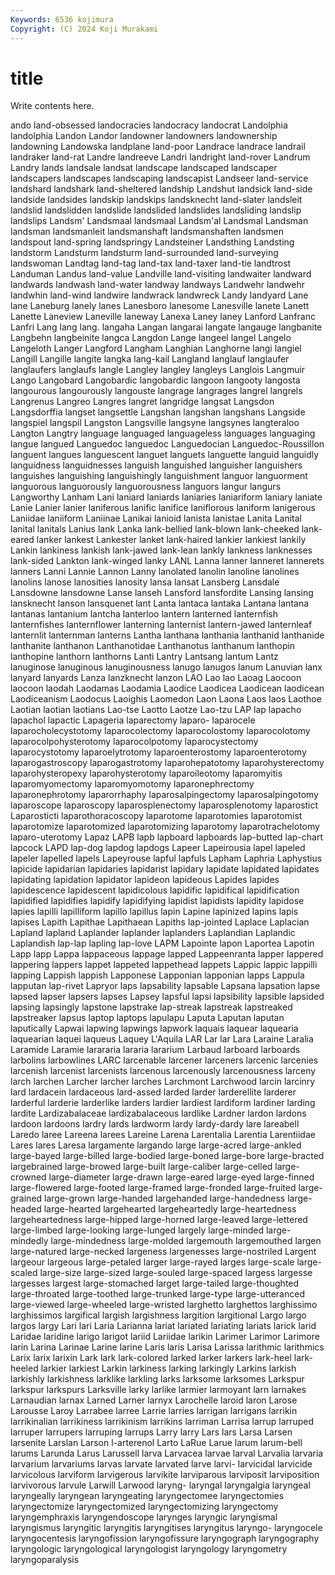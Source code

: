 ```yaml
---
Keywords: 6536 kojimura
Copyright: (C) 2024 Koji Murakami
---
```


# title

Write contents here.



ando land-obsessed
landocracies landocracy landocrat Landolphia landolphia Landon Landor landowner landowners landownership
landowning Landowska landplane land-poor Landrace landrace landrail landraker land-rat Landre
landreeve Landri landright land-rover Landrum Landry lands landsale landsat landscape
landscaped landscaper landscapers landscapes landscaping landscapist Landseer land-service landshard landshark
land-sheltered landship Landshut landsick land-side landside landsides landskip landskips landsknecht
land-slater landsleit landslid landslidden landslide landslided landslides landsliding landslip landslips
Landsm' Landsmaal landsmaal Landsm'al Landsmal Landsman landsman landsmanleit landsmanshaft landsmanshaften
landsmen landspout land-spring landspringy Landsteiner Landsthing Landsting landstorm Landsturm landsturm
land-surrounded land-surveying landswoman Landtag land-tag land-tax land-taxer land-tie landtrost Landuman
Landus land-value Landville land-visiting landwaiter landward landwards landwash land-water landway
landways Landwehr landwehr landwhin land-wind landwire landwrack landwreck Landy landyard
Lane lane Laneburg lanely lanes Lanesboro lanesome Lanesville lanete Lanett
Lanette Laneview Laneville laneway Lanexa Laney laney Lanford Lanfranc Lanfri
Lang lang lang. langaha Langan langarai langate langauge langbanite Langbehn
langbeinite langca Langdon Lange langeel langel Langelo Langeloth Langer Langford
Langham Langhian Langhorne langi langiel Langill Langille langite langka lang-kail
Langland langlauf langlaufer langlaufers langlaufs langle Langley langley langleys Langlois
Langmuir Lango Langobard Langobardic langobardic langoon langooty langosta langourous langourously
langouste langrage langrages langrel langrels Langrenus Langreo Langres langret langridge
langsat Langsdon Langsdorffia langset langsettle Langshan langshan langshans Langside langspiel
langspil Langston Langsville langsyne langsynes langteraloo Langton Langtry language languaged
languageless languages languaging langue langued Languedoc languedoc Languedocian Languedoc-Roussillon languent
langues languescent languet languets languette languid languidly languidness languidnesses languish
languished languisher languishers languishes languishing languishingly languishment languor languorment languorous
languorously languorousness languors langur langurs Langworthy Lanham Lani laniard laniards
laniaries laniariform laniary laniate Lanie Lanier lanier laniferous lanific lanifice
laniflorous laniform lanigerous Laniidae laniiform Laniinae Lanikai lanioid lanista lanistae
Lanita Lanital lanital lanitals Lanius lank Lanka lank-bellied lank-blown lank-cheeked
lank-eared lanker lankest Lankester lanket lank-haired lankier lankiest lankily Lankin
lankiness lankish lank-jawed lank-lean lankly lankness lanknesses lank-sided Lankton lank-winged
lanky LANL Lanna lanner lanneret lannerets lanners Lanni Lannie Lannon
Lanny lanolated lanolin lanoline lanolines lanolins lanose lanosities lanosity lansa
lansat Lansberg Lansdale Lansdowne lansdowne Lanse lanseh Lansford lansfordite Lansing
lansing lansknecht lanson lansquenet lant Lanta lantaca lantaka Lantana lantana
lantanas lantanium lantcha lanterloo lantern lanterned lanternfish lanternfishes lanternflower lanterning
lanternist lantern-jawed lanternleaf lanternlit lanternman lanterns Lantha lanthana lanthania lanthanid
lanthanide lanthanite lanthanon Lanthanotidae Lanthanotus lanthanum lanthopin lanthopine lanthorn lanthorns
Lanti Lantry Lantsang lantum Lantz lanuginose lanuginous lanuginousness lanugo lanugos
lanum Lanuvian lanx lanyard lanyards Lanza lanzknecht lanzon LAO Lao
lao Laoag Laocoon laocoon laodah Laodamas Laodamia Laodice Laodicea Laodicean
laodicean Laodiceanism Laodocus Laoighis Laomedon Laon Laona Laos laos Laothoe
Laotian laotian laotians Lao-tse Laotto Laotze Lao-tzu LAP lap lapacho
lapachol lapactic Lapageria laparectomy laparo- laparocele laparocholecystotomy laparocolectomy laparocolostomy laparocolotomy
laparocolpohysterotomy laparocolpotomy laparocystectomy laparocystotomy laparoelytrotomy laparoenterostomy laparoenterotomy laparogastroscopy laparogastrotomy laparohepatotomy
laparohysterectomy laparohysteropexy laparohysterotomy laparoileotomy laparomyitis laparomyomectomy laparomyomotomy laparonephrectomy laparonephrotomy laparorrhaphy
laparosalpingectomy laparosalpingotomy laparoscope laparoscopy laparosplenectomy laparosplenotomy laparostict Laparosticti laparothoracoscopy laparotome
laparotomies laparotomist laparotomize laparotomized laparotomizing laparotomy laparotrachelotomy laparo-uterotomy Lapaz LAPB
lapb lapboard lapboards lap-butted lap-chart lapcock LAPD lap-dog lapdog lapdogs
Lapeer Lapeirousia lapel lapeled lapeler lapelled lapels Lapeyrouse lapful lapfuls
Lapham Laphria Laphystius lapicide lapidarian lapidaries lapidarist lapidary lapidate lapidated
lapidates lapidating lapidation lapidator lapideon lapideous Lapides lapides lapidescence lapidescent
lapidicolous lapidific lapidifical lapidification lapidified lapidifies lapidify lapidifying lapidist lapidists
lapidity lapidose lapies lapilli lapilliform lapillo lapillus lapin Lapine lapinized
lapins lapis lapises Lapith Lapithae Lapithaean Lapiths lap-jointed Laplace Laplacian
Lapland lapland Laplander laplander laplanders Laplandian Laplandic Laplandish lap-lap lapling
lap-love LAPM Lapointe lapon Laportea Lapotin Lapp lapp Lappa lappaceous
lappage lapped Lappeenranta lapper lappered lappering lappers lappet lappeted lappethead
lappets Lappic lappic lappilli lapping Lappish lappish Lapponese Lapponian lapponian
lapps Lappula lapputan lap-rivet Lapryor laps lapsability lapsable Lapsana lapsation
lapse lapsed lapser lapsers lapses Lapsey lapsful lapsi lapsibility lapsible
lapsided lapsing lapsingly lapstone lapstrake lap-streak lapstreak lapstreaked lapstreaker lapsus
laptop laptops lapulapu Laputa Laputan laputan laputically Lapwai lapwing lapwings
lapwork laquais laquear laquearia laquearian laquei laqueus Laquey L'Aquila LAR
Lar lar Lara Laraine Laralia Laramide Laramie larararia lararia lararium
Larbaud larboard larboards larbolins larbowlines LARC larcenable larcener larceners larcenic
larcenies larcenish larcenist larcenists larcenous larcenously larcenousness larceny larch larchen
Larcher larcher larches Larchmont Larchwood larcin larcinry lard lardacein lardaceous
lard-assed larded larder larderellite larderer larderful larderie larderlike larders lardier
lardiest lardiform lardiner larding lardite Lardizabalaceae lardizabalaceous lardlike Lardner lardon
lardons lardoon lardoons lardry lards lardworm lardy lardy-dardy lare lareabell
Laredo laree Lareena larees Lareine Larena Larentalia Larentia Larentiidae Lares
lares Laresa largamente largando large large-acred large-ankled large-bayed large-billed large-bodied
large-boned large-bore large-bracted largebrained large-browed large-built large-caliber large-celled large-crowned large-diameter
large-drawn large-eared large-eyed large-finned large-flowered large-footed large-framed large-fronded large-fruited large-grained
large-grown large-handed largehanded large-handedness large-headed large-hearted largehearted largeheartedly large-heartedness largeheartedness
large-hipped large-horned large-leaved large-lettered large-limbed large-looking large-lunged largely large-minded large-mindedly
large-mindedness large-molded largemouth largemouthed largen large-natured large-necked largeness largenesses large-nostriled
Largent largeour largeous large-petaled larger large-rayed larges large-scale large-scaled large-size
large-sized large-souled large-spaced largess largesse largesses largest large-stomached larget large-tailed
large-thoughted large-throated large-toothed large-trunked large-type large-utteranced large-viewed large-wheeled large-wristed larghetto
larghettos larghissimo larghissimos largifical largish largishness largition largitional Largo largo
largos largy Lari lari Laria Larianna lariat lariated lariating lariats
larick larid Laridae laridine larigo larigot lariid Lariidae larikin Larimer
Larimor Larimore larin Larina Larinae Larine larine Laris laris Larisa
Larissa larithmic larithmics Larix larix larixin Lark lark lark-colored larked
larker larkers lark-heel lark-heeled larkier larkiest Larkin larkiness larking larkingly
Larkins larkish larkishly larkishness larklike larkling larks larksome larksomes Larkspur
larkspur larkspurs Larksville larky larlike larmier larmoyant larn larnakes Larnaudian
larnax Larned Larner larnyx Larochelle laroid laron Larose Larousse Laroy
Larrabee larree Larrie larries larrigan larrigans larrikin larrikinalian larrikiness larrikinism
larrikins larriman Larrisa larrup larruped larruper larrupers larruping larrups Larry
larry Lars lars Larsa Larsen larsenite Larslan Larson l-arterenol Larto
LaRue Larue larum larum-bell larums Larunda Larus Larussell larva Larvacea
larvae larval Larvalia larvaria larvarium larvariums larvas larvate larvated larve
larvi- larvicidal larvicide larvicolous larviform larvigerous larvikite larviparous larviposit larviposition
larvivorous larvule Larwill Larwood laryng- laryngal laryngalgia laryngeal laryngeally laryngean
laryngeating laryngectomee laryngectomies laryngectomize laryngectomized laryngectomizing laryngectomy laryngemphraxis laryngendoscope larynges
laryngic laryngismal laryngismus laryngitic laryngitis laryngitises laryngitus laryngo- laryngocele laryngocentesis
laryngofission laryngofissure laryngograph laryngography laryngologic laryngological laryngologist laryngology laryngometry laryngoparalysis

